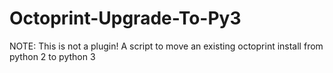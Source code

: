 # Octoprint-Upgrade-To-Py3
 NOTE: This is not a plugin! A script to move an existing octoprint install from python 2 to python 3
